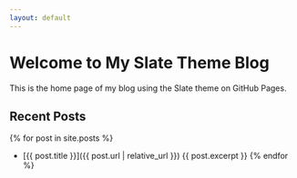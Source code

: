 ```yaml
---
layout: default
---
```


# Welcome to My Slate Theme Blog

This is the home page of my blog using the Slate theme on GitHub Pages.

## Recent Posts

{% for post in site.posts %}
- [{{ post.title }}]({{ post.url | relative_url }})
  {{ post.excerpt }}
{% endfor %}
